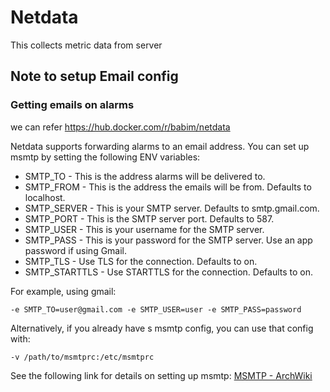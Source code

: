 # Netdata

This collects metric data from server

## Note to setup Email config

### Getting emails on alarms

we can refer https://hub.docker.com/r/babim/netdata

Netdata supports forwarding alarms to an email address. You can set up msmtp by setting the following ENV variables:

- SMTP_TO - This is the address alarms will be delivered to.
- SMTP_FROM - This is the address the emails will be from. Defaults to localhost.
- SMTP_SERVER - This is your SMTP server. Defaults to smtp.gmail.com.
- SMTP_PORT - This is the SMTP server port. Defaults to 587.
- SMTP_USER - This is your username for the SMTP server.
- SMTP_PASS - This is your password for the SMTP server. Use an app password if using Gmail.
- SMTP_TLS - Use TLS for the connection. Defaults to on.
- SMTP_STARTTLS - Use STARTTLS for the connection. Defaults to on.

For example, using gmail:

`-e SMTP_TO=user@gmail.com -e SMTP_USER=user -e SMTP_PASS=password`

Alternatively, if you already have s msmtp config, you can use that config with:

`-v /path/to/msmtprc:/etc/msmtprc`

See the following link for details on setting up msmtp: [MSMTP - ArchWiki](https://wiki.archlinux.org/index.php/Msmtp)